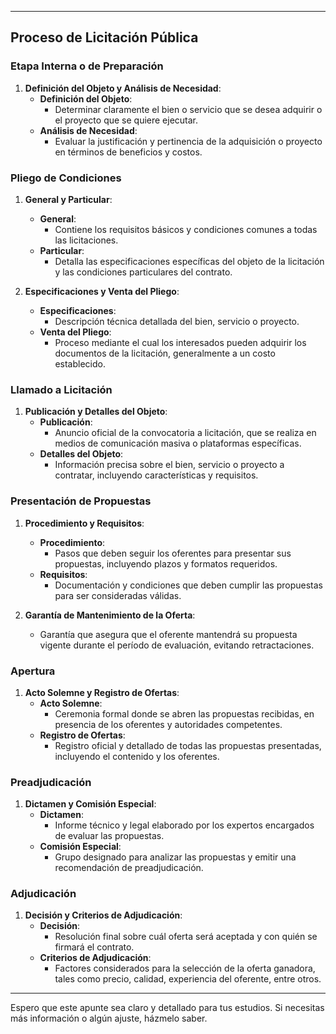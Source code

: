 
---

## Proceso de Licitación Pública

### Etapa Interna o de Preparación

1. **Definición del Objeto y Análisis de Necesidad**:
    - **Definición del Objeto**:
        - Determinar claramente el bien o servicio que se desea adquirir o el proyecto que se quiere ejecutar.
    - **Análisis de Necesidad**:
        - Evaluar la justificación y pertinencia de la adquisición o proyecto en términos de beneficios y costos.

### Pliego de Condiciones

1. **General y Particular**:
    - **General**:
        - Contiene los requisitos básicos y condiciones comunes a todas las licitaciones.
    - **Particular**:
        - Detalla las especificaciones específicas del objeto de la licitación y las condiciones particulares del contrato.

2. **Especificaciones y Venta del Pliego**:
    - **Especificaciones**:
        - Descripción técnica detallada del bien, servicio o proyecto.
    - **Venta del Pliego**:
        - Proceso mediante el cual los interesados pueden adquirir los documentos de la licitación, generalmente a un costo establecido.

### Llamado a Licitación

1. **Publicación y Detalles del Objeto**:
    - **Publicación**:
        - Anuncio oficial de la convocatoria a licitación, que se realiza en medios de comunicación masiva o plataformas específicas.
    - **Detalles del Objeto**:
        - Información precisa sobre el bien, servicio o proyecto a contratar, incluyendo características y requisitos.

### Presentación de Propuestas

1. **Procedimiento y Requisitos**:
    - **Procedimiento**:
        - Pasos que deben seguir los oferentes para presentar sus propuestas, incluyendo plazos y formatos requeridos.
    - **Requisitos**:
        - Documentación y condiciones que deben cumplir las propuestas para ser consideradas válidas.

2. **Garantía de Mantenimiento de la Oferta**:
    - Garantía que asegura que el oferente mantendrá su propuesta vigente durante el período de evaluación, evitando retractaciones.

### Apertura

1. **Acto Solemne y Registro de Ofertas**:
    - **Acto Solemne**:
        - Ceremonia formal donde se abren las propuestas recibidas, en presencia de los oferentes y autoridades competentes.
    - **Registro de Ofertas**:
        - Registro oficial y detallado de todas las propuestas presentadas, incluyendo el contenido y los oferentes.

### Preadjudicación

1. **Dictamen y Comisión Especial**:
    - **Dictamen**:
        - Informe técnico y legal elaborado por los expertos encargados de evaluar las propuestas.
    - **Comisión Especial**:
        - Grupo designado para analizar las propuestas y emitir una recomendación de preadjudicación.

### Adjudicación

1. **Decisión y Criterios de Adjudicación**:
    - **Decisión**:
        - Resolución final sobre cuál oferta será aceptada y con quién se firmará el contrato.
    - **Criterios de Adjudicación**:
        - Factores considerados para la selección de la oferta ganadora, tales como precio, calidad, experiencia del oferente, entre otros.

---

Espero que este apunte sea claro y detallado para tus estudios. Si necesitas más información o algún ajuste, házmelo saber.